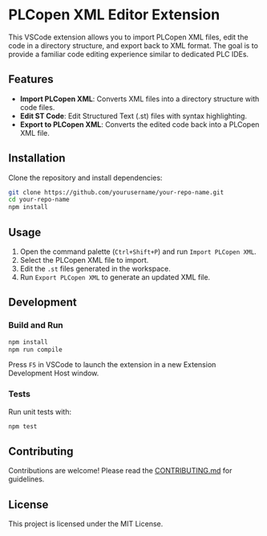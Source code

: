 # PLCopen XML Editor Extension

This VSCode extension allows you to import PLCopen XML files, edit the code in
a directory structure, and export back to XML format. The goal is to provide a
familiar code editing experience similar to dedicated PLC IDEs.

## Features

- **Import PLCopen XML**: Converts XML files into a directory structure with
  code files.
- **Edit ST Code**: Edit Structured Text (.st) files with syntax highlighting.
- **Export to PLCopen XML**: Converts the edited code back into a PLCopen XML
  file.

## Installation

Clone the repository and install dependencies:

```bash
git clone https://github.com/yourusername/your-repo-name.git
cd your-repo-name
npm install
```

## Usage

1. Open the command palette (`Ctrl+Shift+P`) and run `Import PLCopen XML`.
2. Select the PLCopen XML file to import.
3. Edit the `.st` files generated in the workspace.
4. Run `Export PLCopen XML` to generate an updated XML file.

## Development

### Build and Run

```bash
npm install
npm run compile
```

Press `F5` in VSCode to launch the extension in a new Extension Development
Host window.

### Tests

Run unit tests with:

```bash
npm test
```

## Contributing

Contributions are welcome! Please read the [CONTRIBUTING.md](CONTRIBUTING.md)
for guidelines.

## License

This project is licensed under the MIT License.
